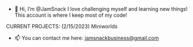 - 👋 Hi, I’m @JamSnack
I love challenging myself and learning new things! This account is where I keep most of my code!


CURRENT PROJECTS: (2/15/2023)
Miniworlds

- 📫 You can contact me here: jamsnackbusiness@gmail.com

<!---
JamSnack/JamSnack is a ✨ special ✨ repository because its `README.md` (this file) appears on your GitHub profile.
You can click the Preview link to take a look at your changes.
--->
